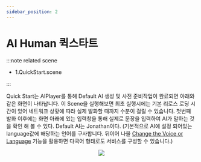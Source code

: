 ```yaml
---
sidebar_position: 2
---
```


# AI Human 퀵스타트

:::note related scene

- 1.QuickStart.scene

:::

Quick Start는 AIPlayer를 통해 Default AI 생성 및 사전 준비작업이 완료되면 아래와 같은 화면이 나타납니다. 이 Scene을 실행해보면 최초 실행시에는 기본 리로스 로딩 시간이 있어 네트워크 상황에 따라 실제 발화할 때까지 수분이 걸릴 수 있습니다. 첫번째 발화 이후에는 화면 아래에 있는 입력창을 통해 실제로 문장을 입력하여 AI가 말하는 것을 확인 해 볼 수 있다. Default AI는 Jonathan이다. (기본적으로 AI에 설정 되어있는 language값에 해당하는 언어를 구사합니다. 뒤이어 나올 [Change the Voice or Language](/aihuman/unity-sdk/aiplayer/advanced-features#change-the-voice-or-language) 기능을 활용하면 다국어 형태로도 서비스를 구성할 수 있습니다.)

<p align="center">
<img src="/img/aihuman/unity/quickstart_speech.png" style={{zoom: "40%"}} />
</p>
